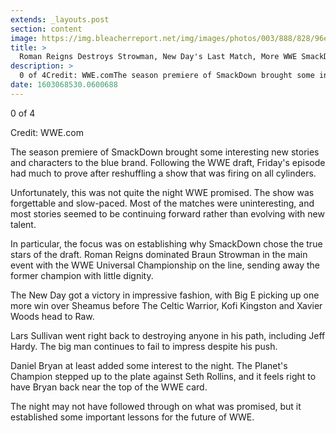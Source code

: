 ```yaml
--- 
extends: _layouts.post 
section: content 
image: https://img.bleacherreport.net/img/images/photos/003/888/828/96ecf8f4025454a90abe9c3fd1b7afda_crop_exact.jpg?w=1200&h=1200&q=75 
title: > 
  Roman Reigns Destroys Strowman, New Day's Last Match, More WWE SmackDown Fallout 
description: > 
  0 of 4Credit: WWE.comThe season premiere of SmackDown brought some interesting new stories and characters to the blue brand.Following the WWE draft, Friday's episode had much to prove after reshuffling a show that was firing on all cylinders.Unfortunately, this was not quite the night WWE promised.Roman Reigns dominated Braun Strowman in the main event with the WWE Universal Championship on the line, sending away the former champion with little dignity.The night may not have followed through on what was promised, but it established some important lessons for the future of WWE. 
date: 1603068530.0600688 
--- 
```

0 of 4

Credit: WWE.com

The season premiere of SmackDown brought some interesting new stories and characters to the blue brand. Following the WWE draft, Friday's episode had much to prove after reshuffling a show that was firing on all cylinders.

Unfortunately, this was not quite the night WWE promised. The show was forgettable and slow-paced. Most of the matches were uninteresting, and most stories seemed to be continuing forward rather than evolving with new talent.

In particular, the focus was on establishing why SmackDown chose the true stars of the draft. Roman Reigns dominated Braun Strowman in the main event with the WWE Universal Championship on the line, sending away the former champion with little dignity.

The New Day got a victory in impressive fashion, with Big E picking up one more win over Sheamus before The Celtic Warrior, Kofi Kingston and Xavier Woods head to Raw.

Lars Sullivan went right back to destroying anyone in his path, including Jeff Hardy. The big man continues to fail to impress despite his push.

Daniel Bryan at least added some interest to the night. The Planet's Champion stepped up to the plate against Seth Rollins, and it feels right to have Bryan back near the top of the WWE card.

The night may not have followed through on what was promised, but it established some important lessons for the future of WWE.